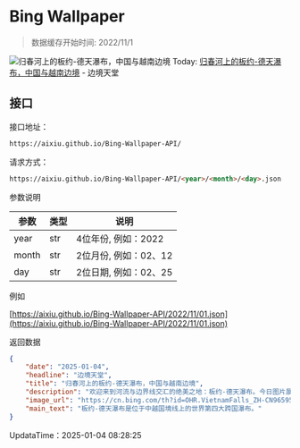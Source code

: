 # Bing Wallpaper

> 数据缓存开始时间: 2022/11/1

![归春河上的板约-德天瀑布，中国与越南边境](https://cn.bing.com/th?id=OHR.VietnamFalls_ZH-CN9659529108_1920x1080.webp)
Today: [归春河上的板约-德天瀑布，中国与越南边境](https://cn.bing.com/th?id=OHR.VietnamFalls_ZH-CN9659529108_1920x1080.webp) - 边境天堂

## 接口

接口地址：

```html
https://aixiu.github.io/Bing-Wallpaper-API/
```

请求方式：

```html
https://aixiu.github.io/Bing-Wallpaper-API/<year>/<month>/<day>.json
```

参数说明

| 参数 | 类型 | 说明 |
| - | - | - |
| year | str | 4位年份, 例如：2022 |
| month | str | 2位月份, 例如：02、12 |
| day | str | 2位日期, 例如：02、25 |

例如

[https://aixiu.github.io/Bing-Wallpaper-API/2022/11/01.json](https://aixiu.github.io/Bing-Wallpaper-API/2022/11/01.json)

返回数据

```json
{
    "date": "2025-01-04",
    "headline": "边境天堂",
    "title": "归春河上的板约-德天瀑布，中国与越南边境",
    "description": "欢迎来到河流与边界线交汇的绝美之地：板约-德天瀑布。今日图片展示的正是这幅美景。该瀑布位于中国广西壮族自治区大新县与越南高平省重庆县之间的喀斯特地貌山丘区，沿着归春河流下。瀑布高达95英尺，宽980英尺，是越南最宽的瀑布，距离河内169英里。多年来，板约瀑布的顶端因侵蚀而缓慢向上游延伸。一年中的大部分时间里，它们以两个独立的瀑布流淌，但到了夏季，当雨水使河水上涨时，它们会汇合成一个巨大的瀑布。",
    "image_url": "https://cn.bing.com/th?id=OHR.VietnamFalls_ZH-CN9659529108_1920x1080.webp",
    "main_text": "板约-德天瀑布是位于中越国境线上的世界第四大跨国瀑布。"
}
```

UpdataTime：2025-01-04 08:28:25
